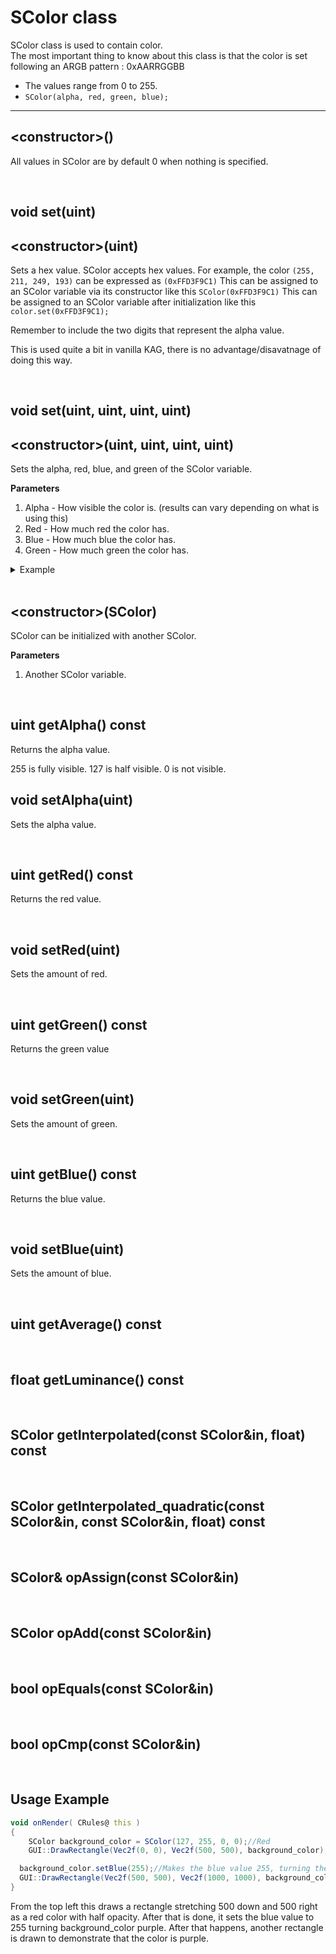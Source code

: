 # SColor class
SColor class is used to contain color.
<br>
The most important thing to know about this class is that the color is set following an ARGB pattern : 0xAARRGGBB

+ The values range from 0 to 255.
+ `SColor(alpha, red, green, blue);`

---

## \<constructor>()
All values in SColor are by default 0 when nothing is specified.

<br>

## void set(uint)
## \<constructor>(uint)
Sets a hex value.
SColor accepts hex values. For example, the color `(255, 211, 249, 193)`
can be expressed as `(0xFFD3F9C1)`
This can be assigned to an SColor variable via its constructor like this `SColor(0xFFD3F9C1)`
This can be assigned to an SColor variable after initialization like this `color.set(0xFFD3F9C1);`

Remember to include the two digits that represent the alpha value.

This is used quite a bit in vanilla KAG, there is no advantage/disavatnage of doing this way.

<br>

## void set(uint, uint, uint, uint)
## \<constructor>(uint, uint, uint, uint)

Sets the alpha, red, blue, and green of the SColor variable.

**Parameters**
1. Alpha - How visible the color is. (results can vary depending on what is using this)
2. Red - How much red the color has.
3. Blue - How much blue the color has.
4. Green - How much green the color has.

<details>
<summary>Example</summary>

`color.set(255, 255, 0 ,0)` Used to assign a red color to an existing SColor variable.

`SColor(255, 255, 0, 0);` for a red color on creation of a SColor variable.

</details>
<br>

## \<constructor>(SColor)
SColor can be initialized with another SColor.

**Parameters**
1. Another SColor variable.

<br>



## uint getAlpha() const
Returns the alpha value.

255 is fully visible.
127 is half visible.
0 is not visible.
## void setAlpha(uint)
Sets the alpha value.

<br>


## uint getRed() const
Returns the red value.

<br>

## void setRed(uint)
Sets the amount of red.

<br>

## uint getGreen() const
Returns the green value

<br>

## void setGreen(uint)
Sets the amount of green.

<br>

## uint getBlue() const
Returns the blue value.

<br>

## void setBlue(uint)
Sets the amount of blue.

<br>

## uint getAverage() const

<br>

## float getLuminance() const

<br>

## SColor getInterpolated(const SColor&in, float) const

<br>

## SColor getInterpolated_quadratic(const SColor&in, const SColor&in, float) const

<br>

## SColor& opAssign(const SColor&in)

<br>

## SColor opAdd(const SColor&in)

<br>

## bool opEquals(const SColor&in)

<br>

## bool opCmp(const SColor&in)

<br>


## Usage Example
```as
void onRender( CRules@ this )
{
	SColor background_color = SColor(127, 255, 0, 0);//Red
	GUI::DrawRectangle(Vec2f(0, 0), Vec2f(500, 500), background_color);

  background_color.setBlue(255);//Makes the blue value 255, turning the color purple.
  GUI::DrawRectangle(Vec2f(500, 500), Vec2f(1000, 1000), background_color);
}
```
From the top left this draws a rectangle stretching 500 down and 500 right as a red color with half opacity. After that is done, it sets the blue value to 255 turning background_color purple. After that happens, another rectangle is drawn to demonstrate that the color is purple.
